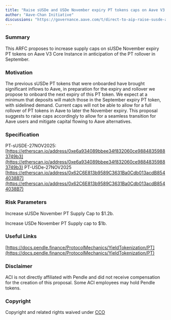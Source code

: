 ```yaml
---
title: "Raise sUSDe and USDe November expiry PT tokens caps on Aave V3 Core Instance"
author: "Aave-Chan Initiative"
discussions: "https://governance.aave.com/t/direct-to-aip-raise-susde-and-usde-november-expiry-pt-tokens-caps-on-aave-v3-core-instance/23117"
---
```


### Summary

This ARFC proposes to increase supply caps on sUSDe November expiry PT tokens on Aave V3 Core Instance in anticipation of the PT rollover in September.

### Motivation

The previous sUSDe PT tokens that were onboarded have brought significant inflows to Aave, in preparation for the expiry and rollover we propose to onboard the next expiry of this PT token. We expect at a minimum that deposits will match those in the September expiry PT token, with sidelined demand. Current caps will not be able to allow for a full rollover of PT tokens in Aave to later the November expiry. This proposal suggests to raise caps accordingly to allow for a seamless transition for Aave users and mitigate capital flowing to Aave alternatives.

### Specification

PT-sUSDE-27NOV2025: [https://etherscan.io/address/0xe6a934089bbee34f832060ce98848359883749b3](https://etherscan.io/address/0xe6a934089bbee34f832060ce98848359883749b3)
PT-USDe-27NOV2025
[https://etherscan.io/address/0x62C6E813b9589C3631Ba0Cdb013acdB8544038B7](https://etherscan.io/address/0x62C6E813b9589C3631Ba0Cdb013acdB8544038B7)

### Risk Parameters

Increase sUSDe November PT Supply Cap to $1.2b.

Increase USDe November PT Supply cap to $1b.

### Useful Links

[https://docs.pendle.finance/ProtocolMechanics/YieldTokenization/PT](https://docs.pendle.finance/ProtocolMechanics/YieldTokenization/PT)

### Disclaimer

ACI is not directly affiliated with Pendle and did not receive compensation for the creation of this proposal. Some ACI employees may hold Pendle tokens.

### Copyright

Copyright and related rights waived under [CCO](https://creativecommons.org/publicdomain/zero/1.0/)
